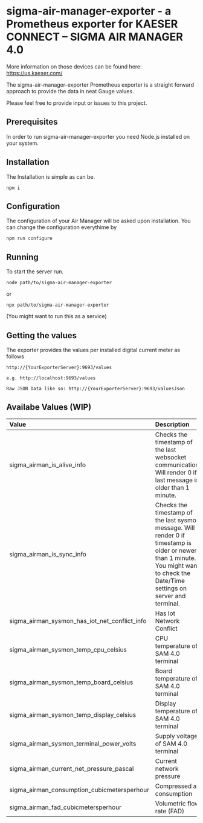 # sigma-air-manager-exporter - a Prometheus exporter for KAESER CONNECT – SIGMA AIR MANAGER 4.0

More information on those devices can be found here: https://us.kaeser.com/

The sigma-air-manager-exporter Prometheus exporter is a straight forward approach to provide the data in neat Gauge values.

Please feel free to provide input or issues to this project. 

## Prerequisites
In order to run sigma-air-manager-exporter you need Node.js installed on your system.

## Installation
The Installation is simple as can be. 
```
npm i
```

## Configuration
The configuration of your Air Manager will be asked upon installation. You can change the configuration everythime by 
```
npm run configure
``` 

## Running
To start the server run. 

```
node path/to/sigma-air-manager-exporter
```

or

```
npx path/to/sigma-air-manager-exporter
```

(You might want to run this as a service)

## Getting the values
The exporter provides the values per installed digital current meter as follows

```
http://{YourExporterServer}:9693/values

e.g. http://localhost:9693/values

Raw JSON Data like so: http://{YourExporterServer}:9693/valuesJson
```

## Availabe Values (WIP)

| Value                                 | Description                               | Unit              |
| :-------------                        |:-------------                             |:-----             |
| sigma_airman_is_alive_info                 | Checks the timestamp of the last websocket communication. Will render 0 if last message is older than 1 minute.       | Boolean 0 or 1    |
| sigma_airman_is_sync_info                  | Checks the timestamp of the last sysmon message. Will render 0 if timestamp is older or newer than 1 minute. You might want to check the Date/Time settings on server and terminal. | Boolean 0 or 1    |
| sigma_airman_sysmon_has_iot_net_conflict_info | Has Iot Network Conflict               | Boolean 0 or 1    |
| sigma_airman_sysmon_temp_cpu_celsius          | CPU temperature of SAM 4.0 terminal       | Celcius            |
| sigma_airman_sysmon_temp_board_celsius        | Board temperature of SAM 4.0 terminal     | Celcius            |
| sigma_airman_sysmon_temp_display_celsius      | Display temperature of SAM 4.0 terminal   | Celcius            |
| sigma_airman_sysmon_terminal_power_volts           | Supply voltage of SAM 4.0 terminal        | Volts              |
| sigma_airman_current_net_pressure_pascal     | Current network pressure                  | Pascal            |
| sigma_airman_consumption_cubicmetersperhour              | Compressed air consumption                | m³/h              |
| sigma_airman_fad_cubicmetersperhour                      | Volumetric flow rate (FAD)                | m³/h              |

